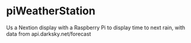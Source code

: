 # piWeatherStation
Us a Nextion display with a Raspberry Pi to display time to next rain, with data from api.darksky.net/forecast
